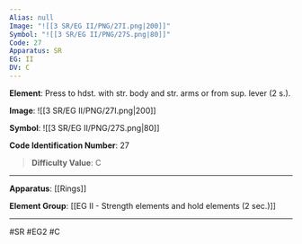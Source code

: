 ```yaml
---
Alias: null
Image: "![[3 SR/EG II/PNG/27I.png|200]]"
Symbol: "![[3 SR/EG II/PNG/27S.png|80]]"
Code: 27
Apparatus: SR
EG: II
DV: C
---
```

**Element**: Press to hdst. with str. body and str. arms or from sup. lever (2 s.).

**Image**:
![[3 SR/EG II/PNG/27I.png|200]]

**Symbol**:
![[3 SR/EG II/PNG/27S.png|80]]

**Code Identification Number**: 27

>**Difficulty Value**: C

___
**Apparatus**: [[Rings]]

**Element Group**: [[EG II - Strength elements and hold elements (2 sec.)]]
___
#SR #EG2 #C
